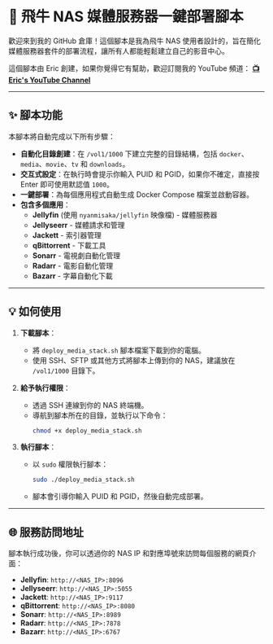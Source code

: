 # 🚀 飛牛 NAS 媒體服務器一鍵部署腳本

歡迎來到我的 GitHub 倉庫！這個腳本是我為飛牛 NAS 使用者設計的，旨在簡化媒體服務器套件的部署流程，讓所有人都能輕鬆建立自己的影音中心。

這個腳本由 Eric 創建，如果你覺得它有幫助，歡迎訂閱我的 YouTube 頻道：
**[📺 Eric's YouTube Channel](https://www.youtube.com/@Eric-f2v)**

---

## ✨ 腳本功能

本腳本將自動完成以下所有步驟：

* **自動化目錄創建**：在 `/vol1/1000` 下建立完整的目錄結構，包括 `docker`、`media`、`movie`、`tv` 和 `downloads`。
* **交互式設定**：在執行時會提示你輸入 PUID 和 PGID，如果你不確定，直接按 Enter 即可使用默認值 `1000`。
* **一鍵部署**：為每個應用程式自動生成 Docker Compose 檔案並啟動容器。
* **包含多個應用**：
    * **Jellyfin** (使用 `nyanmisaka/jellyfin` 映像檔) - 媒體服務器
    * **Jellyseerr** - 媒體請求和管理
    * **Jackett** - 索引器管理
    * **qBittorrent** - 下載工具
    * **Sonarr** - 電視劇自動化管理
    * **Radarr** - 電影自動化管理
    * **Bazarr** - 字幕自動化下載

---

## 💡 如何使用

1.  **下載腳本**：
    * 將 `deploy_media_stack.sh` 腳本檔案下載到你的電腦。
    * 使用 SSH、SFTP 或其他方式將腳本上傳到你的 NAS，建議放在 `/vol1/1000` 目錄下。

2.  **給予執行權限**：
    * 透過 SSH 連線到你的 NAS 終端機。
    * 導航到腳本所在的目錄，並執行以下命令：
        ```bash
        chmod +x deploy_media_stack.sh
        ```

3.  **執行腳本**：
    * 以 `sudo` 權限執行腳本：
        ```bash
        sudo ./deploy_media_stack.sh
        ```
    * 腳本會引導你輸入 PUID 和 PGID，然後自動完成部署。

---

## 🌐 服務訪問地址

腳本執行成功後，你可以透過你的 NAS IP 和對應埠號來訪問每個服務的網頁介面：

* **Jellyfin**: `http://<NAS_IP>:8096`
* **Jellyseerr**: `http://<NAS_IP>:5055`
* **Jackett**: `http://<NAS_IP>:9117`
* **qBittorrent**: `http://<NAS_IP>:8080`
* **Sonarr**: `http://<NAS_IP>:8989`
* **Radarr**: `http://<NAS_IP>:7878`
* **Bazarr**: `http://<NAS_IP>:6767`
